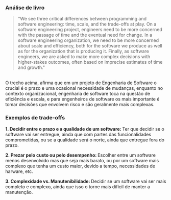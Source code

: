 ### Análise de livro

> "We see three critical differences between programming and software engineering: time, scale, and the trade-offs at play. On a software engineering project, engineers need to be more concerned with the passage of time and the eventual need for change. In a software engineering organization, we need to be more concerned about scale and efficiency, both for the software we produce as well as for the organization that is producing it. Finally, as software engineers, we are asked to make more complex decisions with higher-stakes outcomes, often based on imprecise estimates of time and growth."
<br>
O trecho acima, afirma que em um projeto de Engenharia de Software o crucial é o prazo e uma ocasional necessidade de mudanças, enquanto no contexto organizacional, engenharia de software toca na questão de eficiência e escala, e para engenheiros de software os mais importante é tomar decisões que envolvem risco e são geralmente mais complexas.

### Exemplos de trade-offs
<b>1. Decidir entre o prazo e a qualidade de um software: </b> Ter que decidir se o software vai ser entregue, ainda que com partes das funcionalidades comprometidas, ou se a qualidade será o norte, ainda que entregue fora do prazo.
<br>

<b>2. Prezar pelo custo ou pelo desempenho: </b> Escolher entre um software menos desenvolvido mas que seja mais barato, ou por um software mais complexo que tenha um custo maior, devido a tempo, necessidades de harware, etc.
<br>

<b>3. Complexidade vs. Manutenibilidade: </b> Decidir se um software vai ser mais completo e complexo, ainda que isso o torne mais difícil de manter a manutenção.
